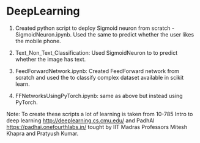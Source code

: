 # DeepLearning

1) Created python script to deploy Sigmoid neuron from scratch - SigmoidNeuron.ipynb. Used the same to predict whether the user likes the mobile phone.

2) Text_Non_Text_Classification: Used SigmoidNeuron to to predict whether the image has text.

3) FeedForwardNetwork.ipynb: Created FeedForward network from scratch and used the to classify complex dataset available in scikit learn.

4) FFNetworksUsingPyTorch.ipynb: same as above but instead using PyTorch.


Note: To create these scripts a lot of learning is taken from 10-785 Intro to deep learning http://deeplearning.cs.cmu.edu/
and PadhAI https://padhai.onefourthlabs.in/ tought by IIT Madras Professors Mitesh Khapra and Pratyush Kumar. 